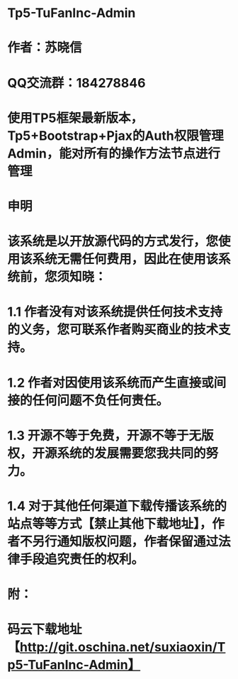 # Tp5-TuFanInc-Admin
# 作者：苏晓信
# QQ交流群：184278846
# 使用TP5框架最新版本，Tp5+Bootstrap+Pjax的Auth权限管理Admin，能对所有的操作方法节点进行管理

#                                 申明
#  该系统是以开放源代码的方式发行，您使用该系统无需任何费用，因此在使用该系统前，您须知晓：
#  1.1 作者没有对该系统提供任何技术支持的义务，您可联系作者购买商业的技术支持。
#  1.2 作者对因使用该系统而产生直接或间接的任何问题不负任何责任。
#  1.3 开源不等于免费，开源不等于无版权，开源系统的发展需要您我共同的努力。
#  1.4 对于其他任何渠道下载传播该系统的站点等等方式【禁止其他下载地址】，作者不另行通知版权问题，作者保留通过法律手段追究责任的权利。

#  附：
#  码云下载地址【http://git.oschina.net/suxiaoxin/Tp5-TuFanInc-Admin】
